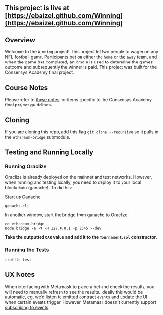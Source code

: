## This project is live at [https://ebaizel.github.com/Winning](https://ebaizel.github.com/Winning)

## Overview

Welcome to the `Winning` project!  This project let two people to wager on any NFL football game.  Participants bet on either the `home` or the `away` team, and when the game has completed, an oracle is used to determine the games outcome and subsequently the winner is paid.  This project was built for the Consensys Academy final project.

## Course Notes
Please refer to [these notes](./course_notes.md) for items specific to the Consensys Academy final project guidelines.

## Cloning
If you are cloning this repo, add this flag `git clone --recursive` so it pulls in the `ethereum-bridge` submodule.

## Testing and Running Locally

### Running Oraclize

Oraclize is already deployed on the mainnet and test networks.  However, when running and testing locally, you need to deploy it to your local blockchain (ganache).  To do this:

Start up Ganache:
```
ganache-cli
```

In another window, start the bridge from ganache to Oraclize:
```
cd ethereum-bridge
node bridge -a -9 -H 127.0.0.1 -p 8545 --dev
```

**Take the outputted `OAR` value and add it to the `Tournament.sol` constructor.**

### Running the Tests

```
truffle test
```

## UX Notes

When interfacing with Metamask to place a bet and check the results, you will need to manually refresh to see the results.  Ideally this would be automatic, eg, we'd listen to emitted contract `events` and update the UI when certain events trigger.  However, Metamask doesn't currently support [subscribing to events](https://github.com/MetaMask/metamask-extension/issues/2350).
